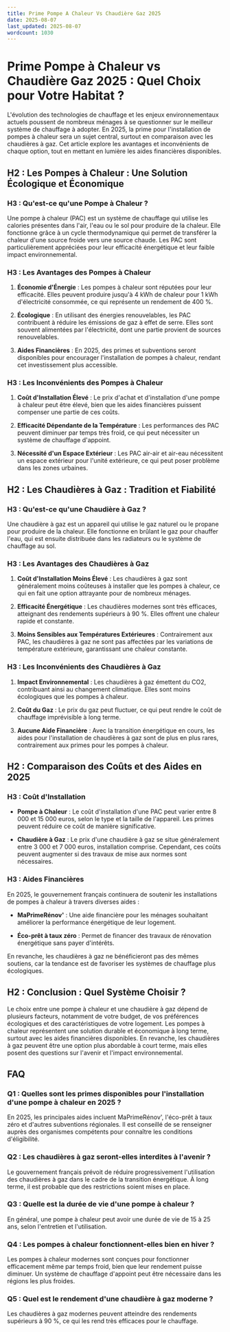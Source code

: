 ```yaml
---
title: Prime Pompe A Chaleur Vs Chaudière Gaz 2025
date: 2025-08-07
last_updated: 2025-08-07
wordcount: 1030
---
```


# Prime Pompe à Chaleur vs Chaudière Gaz 2025 : Quel Choix pour Votre Habitat ?

L'évolution des technologies de chauffage et les enjeux environnementaux actuels poussent de nombreux ménages à se questionner sur le meilleur système de chauffage à adopter. En 2025, la prime pour l'installation de pompes à chaleur sera un sujet central, surtout en comparaison avec les chaudières à gaz. Cet article explore les avantages et inconvénients de chaque option, tout en mettant en lumière les aides financières disponibles.

## H2 : Les Pompes à Chaleur : Une Solution Écologique et Économique

### H3 : Qu'est-ce qu'une Pompe à Chaleur ?

Une pompe à chaleur (PAC) est un système de chauffage qui utilise les calories présentes dans l'air, l'eau ou le sol pour produire de la chaleur. Elle fonctionne grâce à un cycle thermodynamique qui permet de transférer la chaleur d'une source froide vers une source chaude. Les PAC sont particulièrement appréciées pour leur efficacité énergétique et leur faible impact environnemental.

### H3 : Les Avantages des Pompes à Chaleur

1. **Économie d'Énergie** : Les pompes à chaleur sont réputées pour leur efficacité. Elles peuvent produire jusqu'à 4 kWh de chaleur pour 1 kWh d'électricité consommée, ce qui représente un rendement de 400 %.

2. **Écologique** : En utilisant des énergies renouvelables, les PAC contribuent à réduire les émissions de gaz à effet de serre. Elles sont souvent alimentées par l'électricité, dont une partie provient de sources renouvelables.

3. **Aides Financières** : En 2025, des primes et subventions seront disponibles pour encourager l'installation de pompes à chaleur, rendant cet investissement plus accessible.

### H3 : Les Inconvénients des Pompes à Chaleur

1. **Coût d'Installation Élevé** : Le prix d'achat et d'installation d'une pompe à chaleur peut être élevé, bien que les aides financières puissent compenser une partie de ces coûts.

2. **Efficacité Dépendante de la Température** : Les performances des PAC peuvent diminuer par temps très froid, ce qui peut nécessiter un système de chauffage d'appoint.

3. **Nécessité d'un Espace Extérieur** : Les PAC air-air et air-eau nécessitent un espace extérieur pour l'unité extérieure, ce qui peut poser problème dans les zones urbaines.

## H2 : Les Chaudières à Gaz : Tradition et Fiabilité

### H3 : Qu'est-ce qu'une Chaudière à Gaz ?

Une chaudière à gaz est un appareil qui utilise le gaz naturel ou le propane pour produire de la chaleur. Elle fonctionne en brûlant le gaz pour chauffer l'eau, qui est ensuite distribuée dans les radiateurs ou le système de chauffage au sol.

### H3 : Les Avantages des Chaudières à Gaz

1. **Coût d'Installation Moins Élevé** : Les chaudières à gaz sont généralement moins coûteuses à installer que les pompes à chaleur, ce qui en fait une option attrayante pour de nombreux ménages.

2. **Efficacité Énergétique** : Les chaudières modernes sont très efficaces, atteignant des rendements supérieurs à 90 %. Elles offrent une chaleur rapide et constante.

3. **Moins Sensibles aux Températures Extérieures** : Contrairement aux PAC, les chaudières à gaz ne sont pas affectées par les variations de température extérieure, garantissant une chaleur constante.

### H3 : Les Inconvénients des Chaudières à Gaz

1. **Impact Environnemental** : Les chaudières à gaz émettent du CO2, contribuant ainsi au changement climatique. Elles sont moins écologiques que les pompes à chaleur.

2. **Coût du Gaz** : Le prix du gaz peut fluctuer, ce qui peut rendre le coût de chauffage imprévisible à long terme.

3. **Aucune Aide Financière** : Avec la transition énergétique en cours, les aides pour l'installation de chaudières à gaz sont de plus en plus rares, contrairement aux primes pour les pompes à chaleur.

## H2 : Comparaison des Coûts et des Aides en 2025

### H3 : Coût d'Installation

- **Pompe à Chaleur** : Le coût d'installation d'une PAC peut varier entre 8 000 et 15 000 euros, selon le type et la taille de l'appareil. Les primes peuvent réduire ce coût de manière significative.

- **Chaudière à Gaz** : Le prix d'une chaudière à gaz se situe généralement entre 3 000 et 7 000 euros, installation comprise. Cependant, ces coûts peuvent augmenter si des travaux de mise aux normes sont nécessaires.

### H3 : Aides Financières

En 2025, le gouvernement français continuera de soutenir les installations de pompes à chaleur à travers diverses aides :

- **MaPrimeRénov'** : Une aide financière pour les ménages souhaitant améliorer la performance énergétique de leur logement.

- **Éco-prêt à taux zéro** : Permet de financer des travaux de rénovation énergétique sans payer d'intérêts.

En revanche, les chaudières à gaz ne bénéficieront pas des mêmes soutiens, car la tendance est de favoriser les systèmes de chauffage plus écologiques.

## H2 : Conclusion : Quel Système Choisir ?

Le choix entre une pompe à chaleur et une chaudière à gaz dépend de plusieurs facteurs, notamment de votre budget, de vos préférences écologiques et des caractéristiques de votre logement. Les pompes à chaleur représentent une solution durable et économique à long terme, surtout avec les aides financières disponibles. En revanche, les chaudières à gaz peuvent être une option plus abordable à court terme, mais elles posent des questions sur l'avenir et l'impact environnemental.

## FAQ

### Q1 : Quelles sont les primes disponibles pour l'installation d'une pompe à chaleur en 2025 ?

En 2025, les principales aides incluent MaPrimeRénov', l'éco-prêt à taux zéro et d'autres subventions régionales. Il est conseillé de se renseigner auprès des organismes compétents pour connaître les conditions d'éligibilité.

### Q2 : Les chaudières à gaz seront-elles interdites à l'avenir ?

Le gouvernement français prévoit de réduire progressivement l'utilisation des chaudières à gaz dans le cadre de la transition énergétique. À long terme, il est probable que des restrictions soient mises en place.

### Q3 : Quelle est la durée de vie d'une pompe à chaleur ?

En général, une pompe à chaleur peut avoir une durée de vie de 15 à 25 ans, selon l'entretien et l'utilisation.

### Q4 : Les pompes à chaleur fonctionnent-elles bien en hiver ?

Les pompes à chaleur modernes sont conçues pour fonctionner efficacement même par temps froid, bien que leur rendement puisse diminuer. Un système de chauffage d'appoint peut être nécessaire dans les régions les plus froides.

### Q5 : Quel est le rendement d'une chaudière à gaz moderne ?

Les chaudières à gaz modernes peuvent atteindre des rendements supérieurs à 90 %, ce qui les rend très efficaces pour le chauffage.